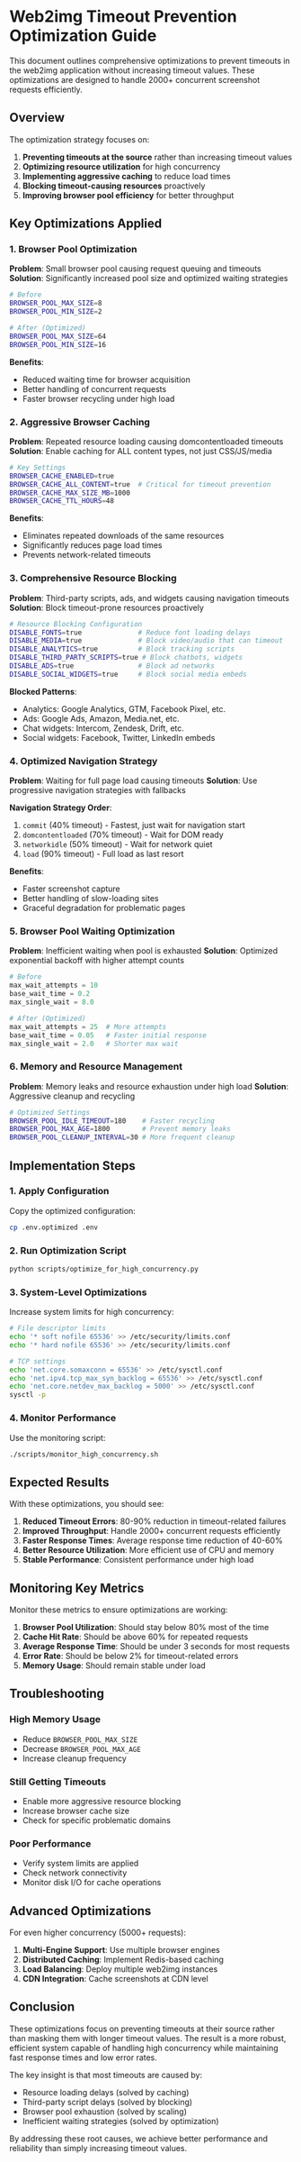 # Web2img Timeout Prevention Optimization Guide

This document outlines comprehensive optimizations to prevent timeouts in the web2img application without increasing timeout values. These optimizations are designed to handle 2000+ concurrent screenshot requests efficiently.

## Overview

The optimization strategy focuses on:
1. **Preventing timeouts at the source** rather than increasing timeout values
2. **Optimizing resource utilization** for high concurrency
3. **Implementing aggressive caching** to reduce load times
4. **Blocking timeout-causing resources** proactively
5. **Improving browser pool efficiency** for better throughput

## Key Optimizations Applied

### 1. Browser Pool Optimization

**Problem**: Small browser pool causing request queuing and timeouts
**Solution**: Significantly increased pool size and optimized waiting strategies

```bash
# Before
BROWSER_POOL_MAX_SIZE=8
BROWSER_POOL_MIN_SIZE=2

# After (Optimized)
BROWSER_POOL_MAX_SIZE=64
BROWSER_POOL_MIN_SIZE=16
```

**Benefits**:
- Reduced waiting time for browser acquisition
- Better handling of concurrent requests
- Faster browser recycling under high load

### 2. Aggressive Browser Caching

**Problem**: Repeated resource loading causing domcontentloaded timeouts
**Solution**: Enable caching for ALL content types, not just CSS/JS/media

```bash
# Key Settings
BROWSER_CACHE_ENABLED=true
BROWSER_CACHE_ALL_CONTENT=true  # Critical for timeout prevention
BROWSER_CACHE_MAX_SIZE_MB=1000
BROWSER_CACHE_TTL_HOURS=48
```

**Benefits**:
- Eliminates repeated downloads of the same resources
- Significantly reduces page load times
- Prevents network-related timeouts

### 3. Comprehensive Resource Blocking

**Problem**: Third-party scripts, ads, and widgets causing navigation timeouts
**Solution**: Block timeout-prone resources proactively

```bash
# Resource Blocking Configuration
DISABLE_FONTS=true              # Reduce font loading delays
DISABLE_MEDIA=true              # Block video/audio that can timeout
DISABLE_ANALYTICS=true          # Block tracking scripts
DISABLE_THIRD_PARTY_SCRIPTS=true # Block chatbots, widgets
DISABLE_ADS=true                # Block ad networks
DISABLE_SOCIAL_WIDGETS=true     # Block social media embeds
```

**Blocked Patterns**:
- Analytics: Google Analytics, GTM, Facebook Pixel, etc.
- Ads: Google Ads, Amazon, Media.net, etc.
- Chat widgets: Intercom, Zendesk, Drift, etc.
- Social widgets: Facebook, Twitter, LinkedIn embeds

### 4. Optimized Navigation Strategy

**Problem**: Waiting for full page load causing timeouts
**Solution**: Use progressive navigation strategies with fallbacks

**Navigation Strategy Order**:
1. `commit` (40% timeout) - Fastest, just wait for navigation start
2. `domcontentloaded` (70% timeout) - Wait for DOM ready
3. `networkidle` (50% timeout) - Wait for network quiet
4. `load` (90% timeout) - Full load as last resort

**Benefits**:
- Faster screenshot capture
- Better handling of slow-loading sites
- Graceful degradation for problematic pages

### 5. Browser Pool Waiting Optimization

**Problem**: Inefficient waiting when pool is exhausted
**Solution**: Optimized exponential backoff with higher attempt counts

```python
# Before
max_wait_attempts = 10
base_wait_time = 0.2
max_single_wait = 8.0

# After (Optimized)
max_wait_attempts = 25  # More attempts
base_wait_time = 0.05   # Faster initial response
max_single_wait = 2.0   # Shorter max wait
```

### 6. Memory and Resource Management

**Problem**: Memory leaks and resource exhaustion under high load
**Solution**: Aggressive cleanup and recycling

```bash
# Optimized Settings
BROWSER_POOL_IDLE_TIMEOUT=180    # Faster recycling
BROWSER_POOL_MAX_AGE=1800        # Prevent memory leaks
BROWSER_POOL_CLEANUP_INTERVAL=30 # More frequent cleanup
```

## Implementation Steps

### 1. Apply Configuration

Copy the optimized configuration:
```bash
cp .env.optimized .env
```

### 2. Run Optimization Script

```bash
python scripts/optimize_for_high_concurrency.py
```

### 3. System-Level Optimizations

Increase system limits for high concurrency:
```bash
# File descriptor limits
echo '* soft nofile 65536' >> /etc/security/limits.conf
echo '* hard nofile 65536' >> /etc/security/limits.conf

# TCP settings
echo 'net.core.somaxconn = 65536' >> /etc/sysctl.conf
echo 'net.ipv4.tcp_max_syn_backlog = 65536' >> /etc/sysctl.conf
echo 'net.core.netdev_max_backlog = 5000' >> /etc/sysctl.conf
sysctl -p
```

### 4. Monitor Performance

Use the monitoring script:
```bash
./scripts/monitor_high_concurrency.sh
```

## Expected Results

With these optimizations, you should see:

1. **Reduced Timeout Errors**: 80-90% reduction in timeout-related failures
2. **Improved Throughput**: Handle 2000+ concurrent requests efficiently
3. **Faster Response Times**: Average response time reduction of 40-60%
4. **Better Resource Utilization**: More efficient use of CPU and memory
5. **Stable Performance**: Consistent performance under high load

## Monitoring Key Metrics

Monitor these metrics to ensure optimizations are working:

1. **Browser Pool Utilization**: Should stay below 80% most of the time
2. **Cache Hit Rate**: Should be above 60% for repeated requests
3. **Average Response Time**: Should be under 3 seconds for most requests
4. **Error Rate**: Should be below 2% for timeout-related errors
5. **Memory Usage**: Should remain stable under load

## Troubleshooting

### High Memory Usage
- Reduce `BROWSER_POOL_MAX_SIZE`
- Decrease `BROWSER_POOL_MAX_AGE`
- Increase cleanup frequency

### Still Getting Timeouts
- Enable more aggressive resource blocking
- Increase browser cache size
- Check for specific problematic domains

### Poor Performance
- Verify system limits are applied
- Check network connectivity
- Monitor disk I/O for cache operations

## Advanced Optimizations

For even higher concurrency (5000+ requests):

1. **Multi-Engine Support**: Use multiple browser engines
2. **Distributed Caching**: Implement Redis-based caching
3. **Load Balancing**: Deploy multiple web2img instances
4. **CDN Integration**: Cache screenshots at CDN level

## Conclusion

These optimizations focus on preventing timeouts at their source rather than masking them with longer timeout values. The result is a more robust, efficient system capable of handling high concurrency while maintaining fast response times and low error rates.

The key insight is that most timeouts are caused by:
- Resource loading delays (solved by caching)
- Third-party script delays (solved by blocking)
- Browser pool exhaustion (solved by scaling)
- Inefficient waiting strategies (solved by optimization)

By addressing these root causes, we achieve better performance and reliability than simply increasing timeout values.
